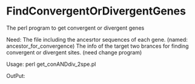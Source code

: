 # FindConvergentOrDivergentGenes
The perl program to get convergent or divergent genes


Need: The file including the ancesrtor sequences of each gene. (named: ancestor_for_convergence)
      The info of the target two brances for finding convergent or divergent sites. (need change program)
      
Usage: perl get_conANDdiv_2spe.pl


OutPut:
